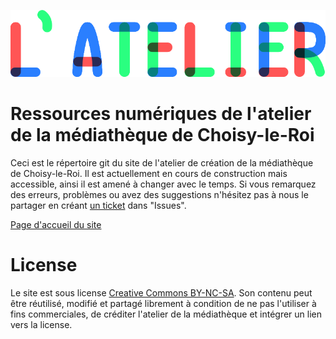 ![--image titre atelier--](img/titre_latelier.png)

# Ressources numériques de l'atelier de la médiathèque de Choisy-le-Roi
Ceci est le répertoire git du site de l'atelier de création de la médiathèque de Choisy-le-Roi. Il est actuellement en cours de construction mais accessible, ainsi il est amené à changer avec le temps. Si vous remarquez des erreurs, problèmes ou avez des suggestions n'hésitez pas à nous le partager en créant [un ticket](https://github.com/darkbeanbbq/guide-atelier/issues) dans "Issues".

[Page d'accueil du site](https://darkbeanbbq.github.io/guide-atelier/)

# License

Le site est sous license [Creative Commons BY-NC-SA](https://creativecommons.org/licenses/by-nc-sa/4.0/deed.fr). Son contenu peut être réutilisé, modifié et partagé librement à condition de ne pas l'utiliser à fins commerciales, de créditer l'atelier de la médiathèque et intégrer un lien vers la license.
